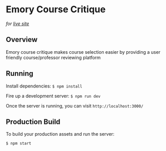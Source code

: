 # Emory Course Critique
_for [live site](https://www.emorycoursecritique.com/)_

## Overview

Emory course critique makes course selection easier by providing a user friendly course/professor reviewing platform 


## Running

Install dependencies: `$ npm install`

Fire up a development server: `$ npm run dev`

Once the server is running, you can visit `http://localhost:3000/`


## Production Build

To build your production assets and run the server:

```
$ npm start
```


